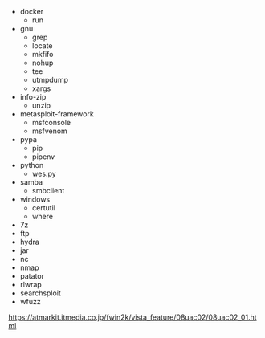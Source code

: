 - docker
  - run
- gnu
  - grep
  - locate
  - mkfifo
  - nohup
  - tee
  - utmpdump
  - xargs
- info-zip
  - unzip
- metasploit-framework
  - msfconsole
  - msfvenom
- pypa
    - pip
    - pipenv
- python
  - wes.py
- samba
  - smbclient
- windows
  - certutil
  - where
- 7z
- ftp
- hydra
- jar
- nc
- nmap
- patator
- rlwrap
- searchsploit
- wfuzz

https://atmarkit.itmedia.co.jp/fwin2k/vista_feature/08uac02/08uac02_01.html
